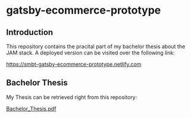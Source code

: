 <h1>gatsby-ecommerce-prototype</h1>
<h2>Introduction</h2>
This repository contains the pracital part of my bachelor thesis about the JAM stack. A deployed version can be visited over the following link:

https://smbt-gatsby-ecommerce-prototype.netlify.com

<h2>Bachelor Thesis</h2>
My Thesis can be retrieved right from this repository:

[Bachelor_Thesis.pdf](Bachelor_Thesis.pdf)
